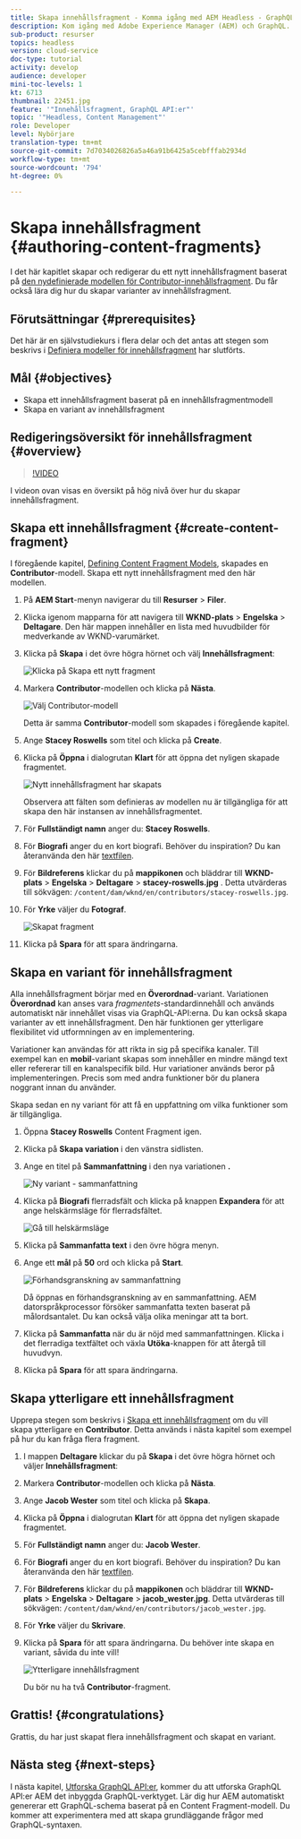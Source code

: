 ```yaml
---
title: Skapa innehållsfragment - Komma igång med AEM Headless - GraphQL
description: Kom igång med Adobe Experience Manager (AEM) och GraphQL. Skapa och redigera ett nytt innehållsfragment baserat på en modell för innehållsfragment. Lär dig hur du skapar varianter av innehållsfragment.
sub-product: resurser
topics: headless
version: cloud-service
doc-type: tutorial
activity: develop
audience: developer
mini-toc-levels: 1
kt: 6713
thumbnail: 22451.jpg
feature: '"Innehållsfragment, GraphQL API:er"'
topic: '"Headless, Content Management"'
role: Developer
level: Nybörjare
translation-type: tm+mt
source-git-commit: 7d7034026826a5a46a91b6425a5cebfffab2934d
workflow-type: tm+mt
source-wordcount: '794'
ht-degree: 0%

---
```



# Skapa innehållsfragment {#authoring-content-fragments}

I det här kapitlet skapar och redigerar du ett nytt innehållsfragment baserat på [den nydefinierade modellen för Contributor-innehållsfragment](./content-fragment-models.md). Du får också lära dig hur du skapar varianter av innehållsfragment.

## Förutsättningar {#prerequisites}

Det här är en självstudiekurs i flera delar och det antas att stegen som beskrivs i [Definiera modeller för innehållsfragment](./content-fragment-models.md) har slutförts.

## Mål {#objectives}

* Skapa ett innehållsfragment baserat på en innehållsfragmentmodell
* Skapa en variant av innehållsfragment

## Redigeringsöversikt för innehållsfragment {#overview}

>[!VIDEO](https://video.tv.adobe.com/v/22451/?quality=12&learn=on)

I videon ovan visas en översikt på hög nivå över hur du skapar innehållsfragment.

## Skapa ett innehållsfragment {#create-content-fragment}

I föregående kapitel, [Defining Content Fragment Models](./content-fragment-models.md), skapades en **Contributor**-modell. Skapa ett nytt innehållsfragment med den här modellen.

1. På **AEM Start**-menyn navigerar du till **Resurser** > **Filer**.
1. Klicka igenom mapparna för att navigera till **WKND-plats** > **Engelska** > **Deltagare**. Den här mappen innehåller en lista med huvudbilder för medverkande av WKND-varumärket.

1. Klicka på **Skapa** i det övre högra hörnet och välj **Innehållsfragment**:

   ![Klicka på Skapa ett nytt fragment](assets/author-content-fragments/create-content-fragment-menu.png)

1. Markera **Contributor**-modellen och klicka på **Nästa**.

   ![Välj Contributor-modell](assets/author-content-fragments/select-contributor-model.png)

   Detta är samma **Contributor**-modell som skapades i föregående kapitel.

1. Ange **Stacey Roswells** som titel och klicka på **Create**.
1. Klicka på **Öppna** i dialogrutan **Klart** för att öppna det nyligen skapade fragmentet.

   ![Nytt innehållsfragment har skapats](assets/author-content-fragments/new-content-fragment.png)

   Observera att fälten som definieras av modellen nu är tillgängliga för att skapa den här instansen av innehållsfragmentet.

1. För **Fullständigt namn** anger du: **Stacey Roswells**.
1. För **Biografi** anger du en kort biografi. Behöver du inspiration? Du kan återanvända den här [textfilen](assets/author-content-fragments/stacey-roswells-bio.txt).
1. För **Bildreferens** klickar du på **mappikonen** och bläddrar till **WKND-plats** > **Engelska** > **Deltagare** > **stacey-roswells.jpg** . Detta utvärderas till sökvägen: `/content/dam/wknd/en/contributors/stacey-roswells.jpg`.
1. För **Yrke** väljer du **Fotograf**.

   ![Skapat fragment](assets/author-content-fragments/stacye-roswell-fragment-authored.png)

1. Klicka på **Spara** för att spara ändringarna.

## Skapa en variant för innehållsfragment

Alla innehållsfragment börjar med en **Överordnad**-variant. Variationen **Överordnad** kan anses vara *fragmentets*-standardinnehåll och används automatiskt när innehållet visas via GraphQL-API:erna. Du kan också skapa varianter av ett innehållsfragment. Den här funktionen ger ytterligare flexibilitet vid utformningen av en implementering.

Variationer kan användas för att rikta in sig på specifika kanaler. Till exempel kan en **mobil**-variant skapas som innehåller en mindre mängd text eller refererar till en kanalspecifik bild. Hur variationer används beror på implementeringen. Precis som med andra funktioner bör du planera noggrant innan du använder.

Skapa sedan en ny variant för att få en uppfattning om vilka funktioner som är tillgängliga.

1. Öppna **Stacey Roswells** Content Fragment igen.
1. Klicka på **Skapa variation** i den vänstra sidlisten.
1. Ange en titel på **Sammanfattning** i den nya variationen **.**

   ![Ny variant - sammanfattning](assets/author-content-fragments/new-variation-summary.png)

1. Klicka på **Biografi** flerradsfält och klicka på knappen **Expandera** för att ange helskärmsläge för flerradsfältet.

   ![Gå till helskärmsläge](assets/author-content-fragments/enter-full-screen-view.png)

1. Klicka på **Sammanfatta text** i den övre högra menyn.

1. Ange ett **mål** på **50** ord och klicka på **Start**.

   ![Förhandsgranskning av sammanfattning](assets/author-content-fragments/summarize-text-preview.png)

   Då öppnas en förhandsgranskning av en sammanfattning. AEM datorspråkprocessor försöker sammanfatta texten baserat på målordsantalet. Du kan också välja olika meningar att ta bort.

1. Klicka på **Sammanfatta** när du är nöjd med sammanfattningen. Klicka i det flerradiga textfältet och växla **Utöka**-knappen för att återgå till huvudvyn.

1. Klicka på **Spara** för att spara ändringarna.

## Skapa ytterligare ett innehållsfragment

Upprepa stegen som beskrivs i [Skapa ett innehållsfragment](#create-content-fragment) om du vill skapa ytterligare en **Contributor**. Detta används i nästa kapitel som exempel på hur du kan fråga flera fragment.

1. I mappen **Deltagare** klickar du på **Skapa** i det övre högra hörnet och väljer **Innehållsfragment**:
1. Markera **Contributor**-modellen och klicka på **Nästa**.
1. Ange **Jacob Wester** som titel och klicka på **Skapa**.
1. Klicka på **Öppna** i dialogrutan **Klart** för att öppna det nyligen skapade fragmentet.
1. För **Fullständigt namn** anger du: **Jacob Wester**.
1. För **Biografi** anger du en kort biografi. Behöver du inspiration? Du kan återanvända den här [textfilen](assets/author-content-fragments/jacob-wester.txt).
1. För **Bildreferens** klickar du på **mappikonen** och bläddrar till **WKND-plats** > **Engelska** > **Deltagare** > **jacob_wester.jpg**. Detta utvärderas till sökvägen: `/content/dam/wknd/en/contributors/jacob_wester.jpg`.
1. För **Yrke** väljer du **Skrivare**.
1. Klicka på **Spara** för att spara ändringarna. Du behöver inte skapa en variant, såvida du inte vill!

   ![Ytterligare innehållsfragment](assets/author-content-fragments/additional-content-fragment.png)

   Du bör nu ha två **Contributor**-fragment.

## Grattis! {#congratulations}

Grattis, du har just skapat flera innehållsfragment och skapat en variant.

## Nästa steg {#next-steps}

I nästa kapitel, [Utforska GraphQL API:er](explore-graphql-api.md), kommer du att utforska GraphQL API:er AEM det inbyggda GraphQL-verktyget. Lär dig hur AEM automatiskt genererar ett GraphQL-schema baserat på en Content Fragment-modell. Du kommer att experimentera med att skapa grundläggande frågor med GraphQL-syntaxen.